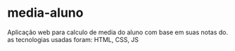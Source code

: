 # media-aluno
Aplicação web para calculo de media do aluno com base em suas notas do. as tecnologias usadas foram: HTML, CSS, JS
